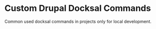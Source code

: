 # Custom Drupal Docksal Commands

Common used docksal commands in projects only for local development.
